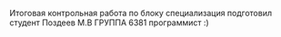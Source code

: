 Итоговая контрольная работа по блоку специализация 
подготовил студент Поздеев М.В 
ГРУППА 6381 программист :)
